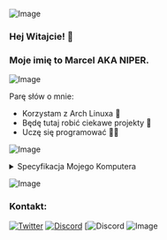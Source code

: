 ![Image](https://raw.githubusercontent.com/catppuccin/catppuccin/main/assets/palette/macchiato.png)
### Hej Witajcie! 👋
### Moje imię to Marcel AKA NIPER.
![Image](https://raw.githubusercontent.com/catppuccin/catppuccin/main/assets/palette/macchiato.png)

<!--
**NIPER/NIPER** is a ✨ _special_ ✨ repository because its `README.md` (this file) appears on your GitHub profile.

:
-->
Parę słów o mnie:

-  Korzystam z Arch Linuxa 🐧
-  Będę tutaj robić ciekawe projekty 🌺 
-  Uczę się programować 🧑‍💻

![Image](https://raw.githubusercontent.com/catppuccin/catppuccin/main/assets/palette/macchiato.png)
<details>
  <summary>Specyfikacja Mojego Komputera</summary>
     • CPU: Intel Core i7-4770S<br>
     • Memory: 24 GB DDR3/DDR3L<br>
     • GPU: NVIDIA Geforce GTX 1050Ti <br>
     • Disk: 256 GB SSD
</details>

![Image](https://raw.githubusercontent.com/catppuccin/catppuccin/main/assets/palette/macchiato.png)
### Kontakt:
[![Twitter](https://img.shields.io/badge/Twitter-1DA1F2?style=for-the-badge&logo=twitter&logoColor=FFFFFF&labelColor=1DA1F2)](https://twitter.com/NIPERR0)
[![Discord](https://img.shields.io/badge/contact-me-blue?logo=discord&logoColor=white)](https://discord.gg/qF39cf7Ccu)
[![Discord](https://dcbadge.vercel.app/api/shield/744681368335810642)
![Image](https://raw.githubusercontent.com/catppuccin/catppuccin/main/assets/palette/macchiato.png)
